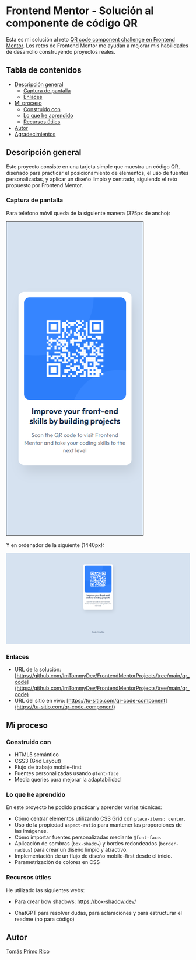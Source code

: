 # Frontend Mentor - Solución al componente de código QR

Esta es mi solución al reto [QR code component challenge en Frontend Mentor](https://www.frontendmentor.io/challenges/qr-code-component-iux_sIO_H). Los retos de Frontend Mentor me ayudan a mejorar mis habilidades de desarrollo construyendo proyectos reales.

## Tabla de contenidos

- [Descripción general](#descripción-general)
  - [Captura de pantalla](#captura-de-pantalla)
  - [Enlaces](#enlaces)
- [Mi proceso](#mi-proceso)
  - [Construido con](#construido-con)
  - [Lo que he aprendido](#lo-que-he-aprendido)
  - [Recursos útiles](#recursos-útiles)
- [Autor](#autor)
- [Agradecimientos](#agradecimientos)

## Descripción general

Este proyecto consiste en una tarjeta simple que muestra un código QR, diseñado para practicar el posicionamiento de elementos, el uso de fuentes personalizadas, y aplicar un diseño limpio y centrado, siguiendo el reto propuesto por Frontend Mentor.

### Captura de pantalla

Para teléfono móvil queda de la siguiente manera (375px de ancho):

![Captura de pantalla](./screenshots/375px.png)

Y en ordenador de la siguiente (1440px):

![Captura de pantalla](./screenshots/1440px.png)

### Enlaces

- URL de la solución: [https://github.com/ImTommyDev/FrontendMentorProjects/tree/main/qr_code](https://github.com/ImTommyDev/FrontendMentorProjects/tree/main/qr_code)
- URL del sitio en vivo: [https://tu-sitio.com/qr-code-component](https://tu-sitio.com/qr-code-component)

## Mi proceso

### Construido con

- HTML5 semántico
- CSS3 (Grid Layout)
- Flujo de trabajo mobile-first
- Fuentes personalizadas usando `@font-face`
- Media queries para mejorar la adaptabilidad

### Lo que he aprendido

En este proyecto he podido practicar y aprender varias técnicas:

- Cómo centrar elementos utilizando CSS Grid con `place-items: center`.
- Uso de la propiedad `aspect-ratio` para mantener las proporciones de las imágenes.
- Cómo importar fuentes personalizadas mediante `@font-face`.
- Aplicación de sombras (`box-shadow`) y bordes redondeados (`border-radius`) para crear un diseño limpio y atractivo.
- Implementación de un flujo de diseño mobile-first desde el inicio.
- Parametrización de colores en CSS

### Recursos útiles

He utilizado las siguientes webs:

- Para crear bow shadows: https://box-shadow.dev/

- ChatGPT para resolver dudas, para aclaraciones y para estructurar el readme (no para código) 

## Autor

[Tomás Primo Rico](https://www.linkedin.com/in/tomás-primo-rico-801498231)